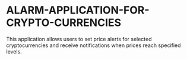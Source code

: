# ALARM-APPLICATION-FOR-CRYPTO-CURRENCIES
This application allows users to set price alerts for selected cryptocurrencies and receive notifications when prices reach specified levels.
